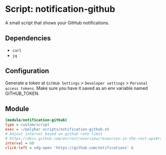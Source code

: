 # Script: notification-github

A small script that shows your GitHub notifications.


## Dependencies

* `curl`
* `jq`


## Configuration

Generate a token at `GitHub Settings` > `Developer settings` > `Personal access tokens`.
Make sure you have it saved as an env variable named GITHUB_TOKEN.


## Module

```ini
[module/notification-github]
type = custom/script
exec = ~/polybar-scripts/notification-github.sh
# Adjust interval based on github rate limit
# https://docs.github.com/en/rest/overview/resources-in-the-rest-api#rate-limiting
interval = 60
click-left = xdg-open 'https://github.com/notifications' &
```
